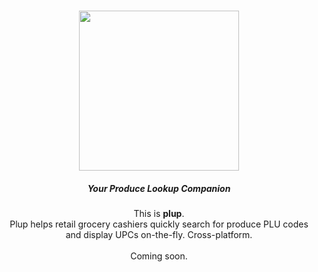 <h1 align="center"><img src="https://raw.githubusercontent.com/QuarTheDev/plup/main/assets/branding/logo/fragments/w_logo_512.png" width="256px"><h5 align="center">Your Produce Lookup Companion</h5></h1>
<p align="center">
    This is <b>plup</b>.<br>Plup helps retail grocery cashiers quickly search for produce PLU codes and display UPCs on-the-fly. Cross-platform.
    <br><br>Coming soon.
</h1>